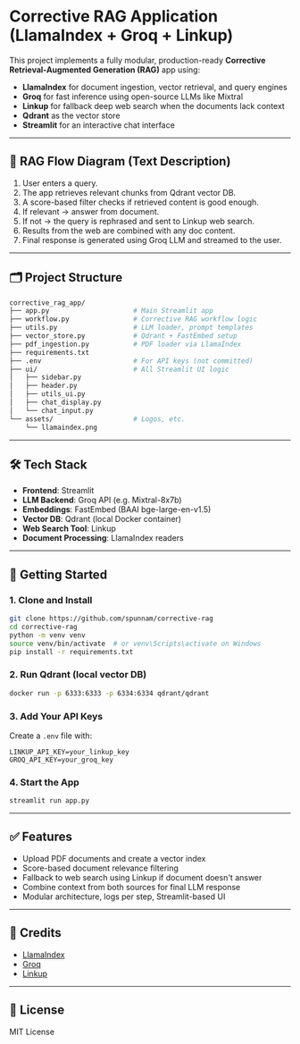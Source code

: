 # Corrective RAG Application (LlamaIndex + Groq + Linkup)

This project implements a fully modular, production-ready **Corrective Retrieval-Augmented Generation (RAG)** app using:

- **LlamaIndex** for document ingestion, vector retrieval, and query engines
- **Groq** for fast inference using open-source LLMs like Mixtral
- **Linkup** for fallback deep web search when the documents lack context
- **Qdrant** as the vector store
- **Streamlit** for an interactive chat interface

---

## 🔁 RAG Flow Diagram (Text Description)

1. User enters a query.
2. The app retrieves relevant chunks from Qdrant vector DB.
3. A score-based filter checks if retrieved content is good enough.
4. If relevant → answer from document.
5. If not → the query is rephrased and sent to Linkup web search.
6. Results from the web are combined with any doc content.
7. Final response is generated using Groq LLM and streamed to the user.

---

## 🗂️ Project Structure

```bash
corrective_rag_app/
├── app.py                     # Main Streamlit app
├── workflow.py                # Corrective RAG workflow logic
├── utils.py                   # LLM loader, prompt templates
├── vector_store.py            # Qdrant + FastEmbed setup
├── pdf_ingestion.py           # PDF loader via LlamaIndex
├── requirements.txt
├── .env                       # For API keys (not committed)
├── ui/                        # All Streamlit UI logic
│   ├── sidebar.py
│   ├── header.py
│   ├── utils_ui.py
│   ├── chat_display.py
│   └── chat_input.py
└── assets/                    # Logos, etc.
    └── llamaindex.png
```

---

## 🛠 Tech Stack

- **Frontend**: Streamlit
- **LLM Backend**: Groq API (e.g. Mixtral-8x7b)
- **Embeddings**: FastEmbed (BAAI bge-large-en-v1.5)
- **Vector DB**: Qdrant (local Docker container)
- **Web Search Tool**: Linkup
- **Document Processing**: LlamaIndex readers

---

## 🚀 Getting Started

### 1. Clone and Install

```bash
git clone https://github.com/spunnam/corrective-rag
cd corrective-rag
python -m venv venv
source venv/bin/activate  # or venv\Scripts\activate on Windows
pip install -r requirements.txt
```

### 2. Run Qdrant (local vector DB)

```bash
docker run -p 6333:6333 -p 6334:6334 qdrant/qdrant
```

### 3. Add Your API Keys

Create a `.env` file with:

```env
LINKUP_API_KEY=your_linkup_key
GROQ_API_KEY=your_groq_key
```

### 4. Start the App

```bash
streamlit run app.py
```

---

## ✅ Features

- Upload PDF documents and create a vector index
- Score-based document relevance filtering
- Fallback to web search using Linkup if document doesn't answer
- Combine context from both sources for final LLM response
- Modular architecture, logs per step, Streamlit-based UI

---

## 🙌 Credits

- [LlamaIndex](https://llamaindex.ai)
- [Groq](https://groq.com)
- [Linkup](https://linkup.so)

---

## 📄 License

MIT License
